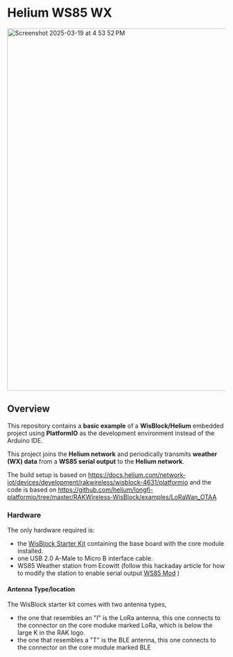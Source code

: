 
# Helium WS85 WX

<img width="834" alt="Screenshot 2025-03-19 at 4 53 52 PM" src="https://github.com/user-attachments/assets/ae234304-c6d3-4232-9f90-df9a4d58c139" />

## Overview  
This repository contains a **basic example** of a **WisBlock/Helium** embedded project using **PlatformIO** as the development environment instead of the Arduino IDE.  

This project joins the **Helium network** and periodically transmits **weather (WX) data** from a **WS85 serial output** to the **Helium network**.  

The build setup is based on https://docs.helium.com/network-iot/devices/development/rakwireless/wisblock-4631/platformio
and the code is based on https://github.com/helium/longfi-platformio/tree/master/RAKWireless-WisBlock/examples/LoRaWan_OTAA

### Hardware
The only hardware required is:
* the [WisBlock Starter Kit](https://store.rakwireless.com/products/wisblock-starter-kit) containing  the base board with the core module installed.
* one USB 2.0 A-Male to Micro B interface cable.
* WS85 Weather station from Ecowitt (follow this hackaday article for how to modify the station to enable serial output [WS85 Mod](https://hackaday.io/project/196990-meshtastic-ultrasonic-anemometer-wx-station) )

#### Antenna Type/location
The WisBlock starter kit comes with two antenna types, 
* the one that resembles an "I" is the LoRa antenna, this one connects to the connector on the core moduke marked LoRa, which is below the large K in the RAK logo.
* the one that resembles a "T" is the BLE antenna, this one connects to the connector on the core module marked BLE


